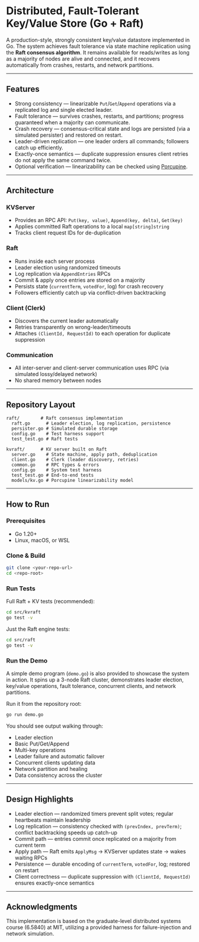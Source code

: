 # Distributed, Fault-Tolerant Key/Value Store (Go + Raft)

A production-style, strongly consistent key/value datastore implemented in Go. The system achieves fault tolerance via state machine replication using the **Raft consensus algorithm**. It remains available for reads/writes as long as a majority of nodes are alive and connected, and it recovers automatically from crashes, restarts, and network partitions.

---

## Features

* Strong consistency — linearizable `Put`/`Get`/`Append` operations via a replicated log and single elected leader.
* Fault tolerance — survives crashes, restarts, and partitions; progress guaranteed when a majority can communicate.
* Crash recovery — consensus-critical state and logs are persisted (via a simulated persister) and restored on restart.
* Leader-driven replication — one leader orders all commands; followers catch up efficiently.
* Exactly-once semantics — duplicate suppression ensures client retries do not apply the same command twice.
* Optional verification — linearizability can be checked using [Porcupine](https://github.com/anishathalye/porcupine).

---

## Architecture

### KVServer

* Provides an RPC API: `Put(key, value)`, `Append(key, delta)`, `Get(key)`
* Applies committed Raft operations to a local `map[string]string`
* Tracks client request IDs for de-duplication

### Raft

* Runs inside each server process
* Leader election using randomized timeouts
* Log replication via `AppendEntries` RPCs
* Commit & apply once entries are stored on a majority
* Persists state (`currentTerm`, `votedFor`, log) for crash recovery
* Followers efficiently catch up via conflict-driven backtracking

### Client (Clerk)

* Discovers the current leader automatically
* Retries transparently on wrong-leader/timeouts
* Attaches `(ClientId, RequestId)` to each operation for duplicate suppression

### Communication

* All inter-server and client-server communication uses RPC (via simulated lossy/delayed network)
* No shared memory between nodes

---




## Repository Layout

```
raft/        # Raft consensus implementation
  raft.go      # Leader election, log replication, persistence
  persister.go # Simulated durable storage
  config.go    # Test harness support
  test_test.go # Raft tests

kvraft/      # KV server built on Raft
  server.go    # State machine, apply path, deduplication
  client.go    # Clerk (leader discovery, retries)
  common.go    # RPC types & errors
  config.go    # System test harness
  test_test.go # End-to-end tests
  models/kv.go # Porcupine linearizability model
```

---

## How to Run

### Prerequisites

* Go 1.20+
* Linux, macOS, or WSL

### Clone & Build

```bash
git clone <your-repo-url>
cd <repo-root>
```

### Run Tests

Full Raft + KV tests (recommended):

```bash
cd src/kvraft
go test -v
```

Just the Raft engine tests:

```bash
cd src/raft
go test -v
```

### Run the Demo

A simple demo program (`demo.go`) is also provided to showcase the system in action.
It spins up a 3-node Raft cluster, demonstrates leader election, key/value operations, fault tolerance, concurrent clients, and network partitions.

Run it from the repository root:

```bash
go run demo.go
```

You should see output walking through:

* Leader election
* Basic Put/Get/Append
* Multi-key operations
* Leader failure and automatic failover
* Concurrent clients updating data
* Network partition and healing
* Data consistency across the cluster

---

## Design Highlights

* Leader election — randomized timers prevent split votes; regular heartbeats maintain leadership
* Log replication — consistency checked with `(prevIndex, prevTerm)`; conflict backtracking speeds up catch-up
* Commit path — entries commit once replicated on a majority from current term
* Apply path — Raft emits `ApplyMsg` → KVServer updates state → wakes waiting RPCs
* Persistence — durable encoding of `currentTerm`, `votedFor`, log; restored on restart
* Client correctness — duplicate suppression with `(ClientId, RequestId)` ensures exactly-once semantics

---

## Acknowledgments

This implementation is based on the graduate-level distributed systems course (6.5840) at MIT, utilizing a provided harness for failure-injection and network simulation.
